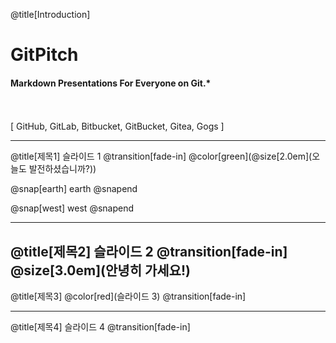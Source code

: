 
@title[Introduction]

# Git<span class="gold">Pitch</span>

#### Markdown Presentations For Everyone on Git.*
<br>
<br>
<span class="byline">[ GitHub, GitLab, Bitbucket, GitBucket, Gitea, Gogs ]</span>

---
@title[제목1] 
슬라이드 1
@transition[fade-in]
@color[green](@size[2.0em](오늘도 발전하셨습니까?))

@snap[earth]
earth
@snapend

@snap[west]
west
@snapend

---
@title[제목2] 
슬라이드 2
@transition[fade-in]
@size[3.0em](안녕히 가세요!)
---
@title[제목3] 
@color[red](슬라이드 3)
@transition[fade-in]


---
@title[제목4] 
슬라이드 4
@transition[fade-in]

